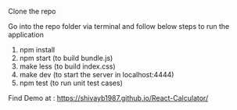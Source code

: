 Clone the repo

Go into the repo folder via terminal and follow below steps to run the application

  1. npm install
  1. npm start (to build bundle.js)
  1. make less (to build index.css)
  1. make dev (to start the server in localhost:4444)
  1. npm test (to run unit test cases)
  
  
  Find Demo at : https://shivayb1987.github.io/React-Calculator/
